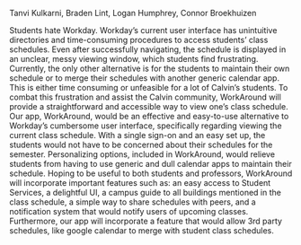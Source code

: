 Tanvi Kulkarni, Braden Lint, Logan Humphrey, Connor Broekhuizen

Students hate Workday. Workday’s current user interface has unintuitive directories and time-consuming procedures to access students’ class schedules. Even after successfully navigating, the schedule is displayed in an unclear, messy viewing window, which students find frustrating. Currently, the only other alternative is for the students to maintain their own schedule or to merge their schedules with another generic calendar app. This is either time consuming or unfeasible for a lot of Calvin’s students.
 To combat this frustration and assist the Calvin community, WorkAround will provide a straightforward and accessible way to view one’s class schedule. Our app, WorkAround, would be an effective and easy-to-use alternative to Workday’s cumbersome user interface, specifically regarding viewing the current class schedule. With a single sign-on and an easy set up, the students would not have to be concerned about their schedules for the semester. Personalizing options, included in WorkAround, would relieve students from having to use generic and dull calendar apps to maintain their schedule. Hoping to be useful to both students and professors, WorkAround will incorporate important features such as: an easy access to Student Services, a delightful UI, a campus guide to all buildings mentioned in the class schedule, a simple way to share schedules with peers, and a notification system that would notify users of upcoming classes. Furthermore, our app will incorporate a feature that would allow 3rd party schedules, like google calendar to merge with student class schedules. 
